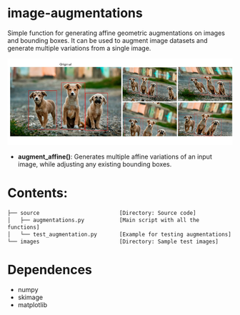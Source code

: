 # image-augmentations
Simple function for generating affine geometric augmentations on images and bounding boxes. It can be used to augment image datasets and generate multiple variations from a single image.

![overview](images/overview.jpg "overview")

- **augment_affine()**: Generates multiple affine variations of an input image, while adjusting any existing bounding boxes.

# Contents:
```tree
├── source                         [Directory: Source code]
│   ├── augmentations.py           [Main script with all the functions]  
│   └── test_augmentation.py       [Example for testing augmentations]
└── images                         [Directory: Sample test images]
```

# Dependences
- numpy
- skimage
- matplotlib
